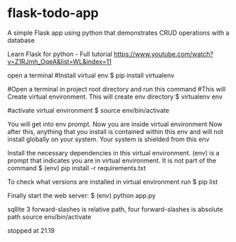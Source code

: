 # flask-todo-app
A simple Flask app using python that demonstrates CRUD operations with a database

Learn Flask for python - Full tutorial
https://www.youtube.com/watch?v=Z1RJmh_OqeA&list=WL&index=11


open a terminal
#Install virtual env
$ pip install virtualenv

#Open a terminal in project root directory and run this command
#This will Create virtual environment. This will create  env directory
$ virtualenv env

#activate virtual environment
$ source env/bin/activate

You will get into env prompt. Now you are inside virtual environment
Now after this, anything that you install is contained within this env
and will not install globally on your system. Your system is shielded from this env

Install the necessary dependencies in this virtual environment.
(env) is a prompt that indicates you are in virtual environment. It is
not part of the command
$ (env) pip install -r requirements.txt

To check what versions are installed in virtual environment run
$ pip list


Finally start the web server:
$ (env) python app.py

sqllite 3 forward-slashes is relative path, four forward-slashes is absolute path
source env/bin/activate


stopped at 21.19